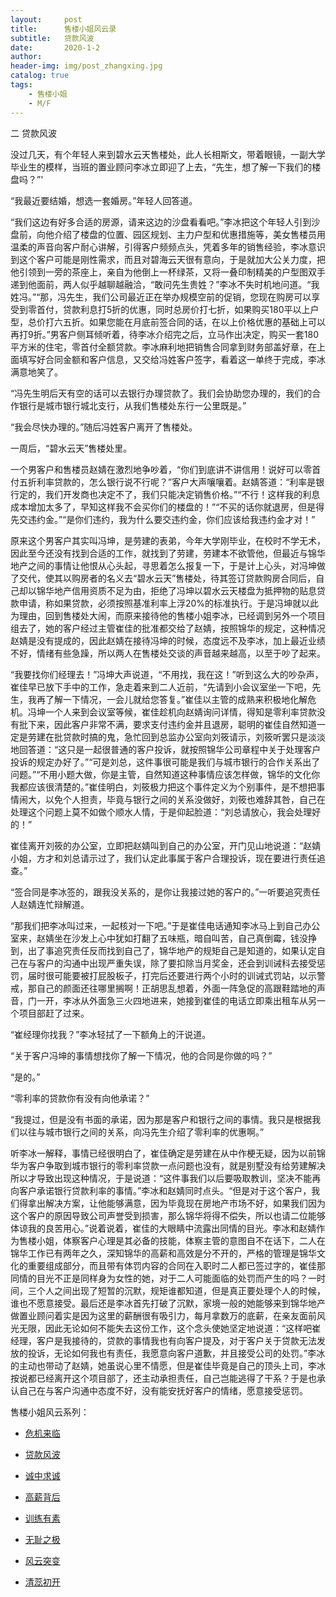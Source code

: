 ```yaml
---
layout:     post
title:      售楼小姐风云录
subtitle:   贷款风波
date:       2020-1-2
author:     
header-img: img/post_zhangxing.jpg
catalog: true
tags:
    - 售楼小姐
    - M/F
---
```



二 贷款风波

没过几天，有个年轻人来到碧水云天售楼处，此人长相斯文，带着眼镜，一副大学毕业生的模样，当班的置业顾问李冰立即迎了上去，“先生，想了解一下我们的楼盘吗？”' 

“我最近要结婚，想选一套婚房。”年轻人回答道。

 “我们这边有好多合适的房源，请来这边的沙盘看看吧。”李冰把这个年轻人引到沙盘前，向他介绍了楼盘的位置、园区规划、主力户型和优惠措施等，美女售楼员用温柔的声音向客户耐心讲解，引得客户频频点头，凭着多年的销售经验，李冰意识到这个客户可能是刚性需求，而且对碧海云天很有意向，于是就加大公关力度，把他引领到一旁的茶座上，亲自为他倒上一杯绿茶，又将一叠印制精美的户型图双手递到他面前，两人似乎越聊越融洽，“敢问先生贵姓？”李冰不失时机地问道。“我姓冯。”“那，冯先生，我们公司最近正在举办规模空前的促销，您现在购房可以享受到零首付，贷款利息打5折的优惠，同时总房价打七折，如果购买180平以上户型，总价打六五折。如果您能在月底前签合同的话，在以上价格优惠的基础上可以再打9折。”男客户侧耳倾听着，待李冰介绍完之后，立马作出决定，购买一套180平方米的住宅，零首付全额贷款。李冰麻利地把销售合同拿到财务部盖好章，在上面填写好合同金额和客户信息，又交给冯姓客户签字，看着这一单终于完成，李冰满意地笑了。

 “冯先生明后天有空的话可以去银行办理贷款了。我们会协助您办理的，我们的合作银行是城市银行城北支行，从我们售楼处东行一公里既是。”


 
“我会尽快办理的。”随后冯姓客户离开了售楼处。

一周后，“碧水云天”售楼处里。

一个男客户和售楼员赵婧在激烈地争吵着，“你们到底讲不讲信用！说好可以零首付五折利率贷款的，怎么银行说不行呢？”客户大声嚷嚷着。赵婧答道：“利率是银行定的，我们开发商也决定不了，我们只能决定销售价格。”“不行！这样我的利息成本增加太多了，早知这样我不会买你们的楼盘的！”“不买的话你就退房，但是得先交违约金。”“是你们违约，我为什么要交违约金，你们应该给我违约金才对！”

原来这个男客户其实叫冯坤，是劳建的表弟，今年大学刚毕业，在校时不学无术，因此至今还没有找到合适的工作，就找到了劳建，劳建本不欲管他，但最近与锦华地产之间的事情让他恨从心头起，寻思着怎么报复一下，于是计上心头，对冯坤做了交代，使其以购房者的名义去“碧水云天”售楼处，待其签订贷款购房合同后，自己却以锦华地产信用资质不足为由，拒绝了冯坤以碧水云天楼盘为抵押物的贴息贷款申请，称如果贷款，必须按照基准利率上浮20%的标准执行。于是冯坤就以此为理由，回到售楼处大闹，而原来接待他的售楼小姐李冰，已经调到另外一个项目组去了，她的客户经过主管崔佳的批准都交给了赵婧，按照锦华的规定，这种情况赵婧是没有提成的，因此赵婧在接待冯坤的时候，态度远不及李冰，加上最近业绩不好，情绪有些急躁，所以两人在售楼处交谈的声音越来越高，以至于吵了起来。

 “我要找你们经理去！”冯坤大声说道，“不用找，我在这！”听到这么大的吵杂声，崔佳早已放下手中的工作，急走着来到二人近前，“先请到小会议室坐一下吧，先生，我再了解一下情况，一会儿就给您答复。”崔佳以主管的成熟来积极地化解危机。冯坤一个人来到会议室等候，崔佳趁机向赵婧询问详情，得知是零利率贷款没有批下来，因此客户非常不满，要求支付违约金并且退房，聪明的崔佳自然知道一定是劳建在批贷款时搞的鬼，急忙回到总监办公室向刘筱请示，刘筱听罢只是淡淡地回答道：“这只是一起很普通的客户投诉，就按照锦华公司章程中关于处理客户投诉的规定办好了。”“可是刘总，这件事很可能是我们与城市银行的合作关系出了问题。”“不用小题大做，你是主管，自然知道这种事情应该怎样做，锦华的文化你我都应该很清楚的。”崔佳明白，刘筱极力把这个事件定义为个别事件，是不想把事情闹大，以免个人担责，毕竟与银行之间的关系没做好，刘筱也难辞其咎，自己在处理这个问题上莫不如做个顺水人情，于是仰起脸道：“刘总请放心，我会处理好的！”

崔佳离开刘筱的办公室，立即把赵婧叫到自己的办公室，开门见山地说道：“赵婧小姐，方才和刘总请示过了，我们认定此事属于客户合理投诉，现在要进行责任追查。”

 “签合同是李冰签的，跟我没关系的，是你让我接过她的客户的。”一听要追究责任人赵婧连忙辩解道。

 “那我们把李冰叫过来，一起核对一下吧。”于是崔佳电话通知李冰马上到自己办公室来，赵婧坐在沙发上心中犹如打翻了五味瓶，暗自叫苦，自己真倒霉，钱没挣到，出了事追究责任反而找到自己了，锦华地产的规矩自己是知道的，如果认定自己在与客户的沟通中出现严重失误，除了要扣除当月奖金，还会到训诫科去接受惩罚，届时很可能要被打屁股板子，打完后还要进行两个小时的训诫式罚站，以示警戒，那自己的颜面还往哪里搁啊！正胡思乱想着，外面一阵急促的高跟鞋踏地的声音，门一开，李冰从外面急三火四地进来，她接到崔佳的电话立即乘出租车从另一个项目部赶了过来。

“崔经理你找我？”李冰轻拭了一下额角上的汗说道。

“关于客户冯坤的事情想找你了解一下情况，他的合同是你做的吗？”

“是的。”

“零利率的贷款你有没有向他承诺？”

“我提过，但是没有书面的承诺，因为那是客户和银行之间的事情。我只是根据我们以往与城市银行之间的关系，向冯先生介绍了零利率的优惠啊。”

听李冰一解释，事情已经很明白了，崔佳确定是劳建在从中作梗无疑，因为以前锦华为客户争取到城市银行的零利率贷款一点问题也没有，就是别墅没有给劳建解决所以才导致出现这种情况，于是说道：“这件事我们以后要吸取教训，坚决不能再向客户承诺银行贷款利率的事情。”李冰和赵婧同时点头。“但是对于这个客户，我们得拿出解决方案，让他能够满意，因为毕竟现在房地产市场不好，如果我们因为这个客户的原因导致公司声誉受到损害，那么锦华将得不偿失，所以也请二位能够体谅我的良苦用心。”说着说着，崔佳的大眼睛中流露出同情的目光。李冰和赵婧作为售楼小姐，体察客户心理是其必备的技能，体察主管的意图自不在话下，二人在锦华工作已有两年之久，深知锦华的高薪和高效是分不开的，严格的管理是锦华文化的重要组成部分，而且带有体罚内容的合同在入职时二人都已签过字的，崔佳那同情的目光不正是同样身为女性的她，对于二人可能面临的处罚而产生的吗？一时间，三个人之间出现了短暂的沉默，规矩谁都知道，但是真正要处理个人的时候，谁也不愿意接受。最后还是李冰首先打破了沉默，家境一般的她能够来到锦华地产做置业顾问着实是因为这里的薪酬很有吸引力，每月拿数万的底薪，在亲友面前风光无限，因此无论如何不能失去这份工作，这个念头使她坚定地说道：“这样吧崔经理，客户是我接待的，贷款的事情我也有向客户提及，对于客户关于贷款无法发放的投诉，无论如何我也有责任，我愿意向客户道歉，并且接受公司的处罚。”李冰的主动也带动了赵婧，她虽说心里不情愿，但是崔佳毕竟是自己的顶头上司，李冰按说都已经离开这个项目部了，还主动承担责任，自己岂能逃得了干系？于是也承认自己在与客户沟通中态度不好，没有能安抚好客户的情绪，愿意接受惩罚。



售楼小姐风云系列：

- [危机来临](http://childinside.club/2020/01/02/%E5%8D%B1%E6%9C%BA%E6%9D%A5%E4%B8%B4/)

- [贷款风波](http://childinside.club/2020/01/02/%E8%B4%B7%E6%AC%BE%E9%A3%8E%E6%B3%A2/)

- [诚中求诚](http://childinside.club/2020/01/02/%E8%AF%9A%E4%B8%AD%E6%B1%82%E8%AF%9A/)

- [高薪背后](http://childinside.club/2020/01/02/%E9%AB%98%E8%96%AA%E8%83%8C%E5%90%8E/)

- [训练有素](http://childinside.club/2020/01/07/%E8%AE%AD%E7%BB%83%E6%9C%89%E7%B4%A0/)

- [无耻之极](http://childinside.club/2020/01/12/%E6%97%A0%E8%80%BB%E4%B9%8B%E6%9E%81/)

- [风云突变](http://childinside.club/2020/01/14/%E9%A3%8E%E4%BA%91%E7%AA%81%E5%8F%98/)

- [清蕊初开](http://childinside.club/2020/01/16/%E6%B8%85%E8%95%8A%E5%88%9D%E5%BC%80/)